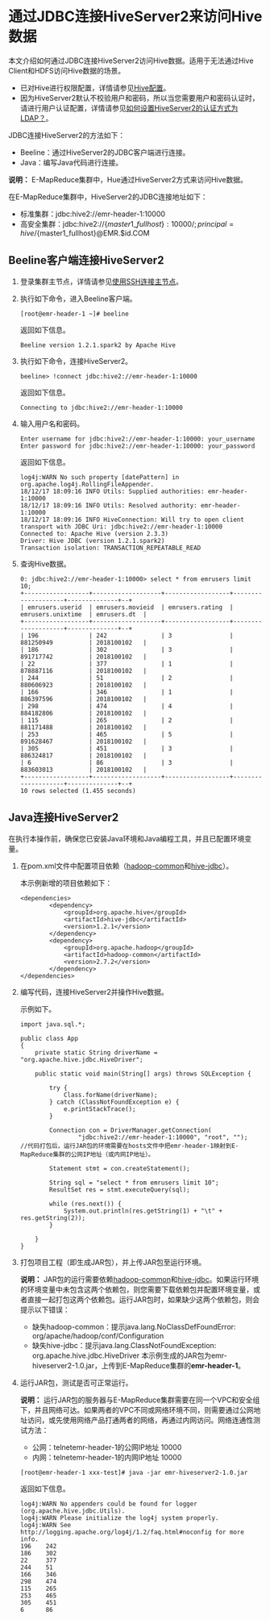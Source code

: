 # 通过JDBC连接HiveServer2来访问Hive数据

本文介绍如何通过JDBC连接HiveServer2访问Hive数据。适用于无法通过Hive Client和HDFS访问Hive数据的场景。

-   已对Hive进行权限配置，详情请参见[Hive配置](/intl.zh-CN/集群类型/Hadoop集群/Ranger/组件集成/Hive配置.md)。
-   因为HiveServer2默认不校验用户和密码，所以当您需要用户和密码认证时，请进行用户认证配置，详情请参见[如何设置HiveServer2的认证方式为LDAP？]()。

JDBC连接HiveServer2的方法如下：

-   Beeline：通过HiveServer2的JDBC客户端进行连接。
-   Java：编写Java代码进行连接。

**说明：** E-MapReduce集群中，Hue通过HiveServer2方式来访问Hive数据。

在E-MapReduce集群中，HiveServer2的JDBC连接地址如下：

-   标准集群：jdbc:hive2://emr-header-1:10000
-   高安全集群：jdbc:hive2://$\{master1\_fullhost\}:10000/;principal=hive/$\{master1\_fullhost\}@EMR.$id.COM

## Beeline客户端连接HiveServer2

1.  登录集群主节点，详情请参见[使用SSH连接主节点](/intl.zh-CN/集群管理/集群配置/连接集群/使用SSH连接主节点.md)。

2.  执行如下命令，进入Beeline客户端。

    ```
    [root@emr-header-1 ~]# beeline
    ```

    返回如下信息。

    ```
    Beeline version 1.2.1.spark2 by Apache Hive
    ```

3.  执行如下命令，连接HiveServer2。

    ```
    beeline> !connect jdbc:hive2://emr-header-1:10000
    ```

    返回如下信息。

    ```
    Connecting to jdbc:hive2://emr-header-1:10000
    ```

4.  输入用户名和密码。

    ```
    Enter username for jdbc:hive2://emr-header-1:10000: your_username
    Enter password for jdbc:hive2://emr-header-1:10000: your_password
    ```

    返回如下信息。

    ```
    log4j:WARN No such property [datePattern] in org.apache.log4j.RollingFileAppender.
    18/12/17 18:09:16 INFO Utils: Supplied authorities: emr-header-1:10000
    18/12/17 18:09:16 INFO Utils: Resolved authority: emr-header-1:10000
    18/12/17 18:09:16 INFO HiveConnection: Will try to open client transport with JDBC Uri: jdbc:hive2://emr-header-1:10000
    Connected to: Apache Hive (version 2.3.3)
    Driver: Hive JDBC (version 1.2.1.spark2)
    Transaction isolation: TRANSACTION_REPEATABLE_READ
    ```

5.  查询Hive数据。

    ```
    0: jdbc:hive2://emr-header-1:10000> select * from emrusers limit 10;
    +------------------+-------------------+------------------+--------------------+--------------+--+
    | emrusers.userid  | emrusers.movieid  | emrusers.rating  | emrusers.unixtime  | emrusers.dt  |
    +------------------+-------------------+------------------+--------------------+--------------+--+
    | 196              | 242               | 3                | 881250949          | 2018100102   |
    | 186              | 302               | 3                | 891717742          | 2018100102   |
    | 22               | 377               | 1                | 878887116          | 2018100102   |
    | 244              | 51                | 2                | 880606923          | 2018100102   |
    | 166              | 346               | 1                | 886397596          | 2018100102   |
    | 298              | 474               | 4                | 884182806          | 2018100102   |
    | 115              | 265               | 2                | 881171488          | 2018100102   |
    | 253              | 465               | 5                | 891628467          | 2018100102   |
    | 305              | 451               | 3                | 886324817          | 2018100102   |
    | 6                | 86                | 3                | 883603013          | 2018100102   |
    +------------------+-------------------+------------------+--------------------+--------------+--+
    10 rows selected (1.455 seconds)
    ```


## Java连接HiveServer2

在执行本操作前，确保您已安装Java环境和Java编程工具，并且已配置环境变量。

1.  在pom.xml文件中配置项目依赖（[hadoop-common](https://mvnrepository.com/artifact/org.apache.hadoop/hadoop-common)和[hive-jdbc](https://mvnrepository.com/artifact/org.apache.hive/hive-jdbc)）。

    本示例新增的项目依赖如下：

    ```
    <dependencies>
            <dependency>
                <groupId>org.apache.hive</groupId>
                <artifactId>hive-jdbc</artifactId>
                <version>1.2.1</version>
            </dependency>
            <dependency>
                <groupId>org.apache.hadoop</groupId>
                <artifactId>hadoop-common</artifactId>
                <version>2.7.2</version>
            </dependency>
    </dependencies>
    ```

2.  编写代码，连接HiveServer2并操作Hive数据。

    示例如下。

    ```
    import java.sql.*;
    
    public class App 
    {
        private static String driverName = "org.apache.hive.jdbc.HiveDriver";
    
        public static void main(String[] args) throws SQLException {
    
            try {
                Class.forName(driverName);
            } catch (ClassNotFoundException e) {
                e.printStackTrace();
            }
    
            Connection con = DriverManager.getConnection(
                    "jdbc:hive2://emr-header-1:10000", "root", "");   //代码打包后，运行JAR包的环境需要在hosts文件中把emr-header-1映射到E-MapReduce集群的公网IP地址（或内网IP地址）。
    
            Statement stmt = con.createStatement();
    
            String sql = "select * from emrusers limit 10";
            ResultSet res = stmt.executeQuery(sql);
    
            while (res.next()) {
                System.out.println(res.getString(1) + "\t" + res.getString(2));
            }
    
        }
    }
    ```

3.  打包项目工程（即生成JAR包），并上传JAR包至运行环境。

    **说明：** JAR包的运行需要依赖[hadoop-common](https://mvnrepository.com/artifact/org.apache.hadoop/hadoop-common)和[hive-jdbc](https://mvnrepository.com/artifact/org.apache.hive/hive-jdbc)。如果运行环境的环境变量中未包含这两个依赖包，则您需要下载依赖包并配置环境变量，或者直接一起打包这两个依赖包。运行JAR包时，如果缺少这两个依赖包，则会提示以下错误：

    -   缺失hadoop-common：提示java.lang.NoClassDefFoundError: org/apache/hadoop/conf/Configuration
    -   缺失hive-jdbc：提示java.lang.ClassNotFoundException: org.apache.hive.jdbc.HiveDriver
    本示例生成的JAR包为emr-hiveserver2-1.0.jar，上传到E-MapReduce集群的**emr-header-1**。

4.  运行JAR包，测试是否可正常运行。

    **说明：** 运行JAR包的服务器与E-MapReduce集群需要在同一个VPC和安全组下，并且网络可达。如果两者的VPC不同或网络环境不同，则需要通过公网地址访问，或先使用网络产品打通两者的网络，再通过内网访问。网络连通性测试方法：

    -   公网：telnetemr-header-1的公网IP地址 10000
    -   内网：telnetemr-header-1的内网IP地址 10000
    ```
    [root@emr-header-1 xxx-test]# java -jar emr-hiveserver2-1.0.jar
    ```

    返回如下信息。

    ```
    log4j:WARN No appenders could be found for logger (org.apache.hive.jdbc.Utils).
    log4j:WARN Please initialize the log4j system properly.
    log4j:WARN See http://logging.apache.org/log4j/1.2/faq.html#noconfig for more info.
    196    242
    186    302
    22     377
    244    51
    166    346
    298    474
    115    265
    253    465
    305    451
    6      86
    ```


